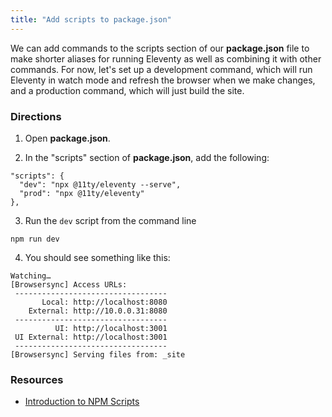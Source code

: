 ```yaml
---
title: "Add scripts to package.json"
---
```


We can add commands to the scripts section of our **package.json** file to make shorter aliases for running Eleventy as well as combining it with other commands. For now, let's set up a development command, which will run Eleventy in watch mode and refresh the browser when we make changes, and a production command, which will just build the site.

### Directions

1. Open **package.json**.

2. In the "scripts" section of **package.json**, add the following:

``` json/1-2
"scripts": {
  "dev": "npx @11ty/eleventy --serve",
  "prod": "npx @11ty/eleventy"
},
```

3. Run the `dev` script from the command line

```text
npm run dev
```
4. You should see something like this:

```text
Watching…
[Browsersync] Access URLs:
 ----------------------------------
       Local: http://localhost:8080
    External: http://10.0.0.31:8080
 ----------------------------------
          UI: http://localhost:3001
 UI External: http://localhost:3001
 ----------------------------------
[Browsersync] Serving files from: _site
```

### Resources

- [Introduction to NPM Scripts](https://www.freecodecamp.org/news/introduction-to-npm-scripts-1dbb2ae01633/)